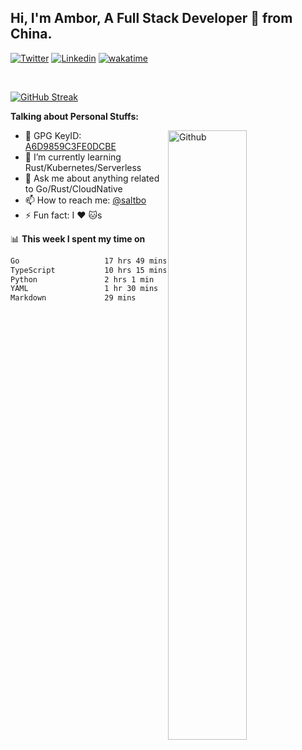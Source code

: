 ## Hi, I'm Ambor, A Full Stack Developer 🚀 from China.

[![Twitter](https://img.shields.io/badge/-saltbo-1ca0f1?style=flat&logo=twitter&logoColor=white)](https://twitter.com/rdsaltbo)
[![Linkedin](https://img.shields.io/badge/-saltbo-blue?style=flat&logo=Linkedin&logoColor=white)](https://www.linkedin.com/in/saltbo/)
[![wakatime](https://wakatime.com/badge/user/f82b1c77-faab-48cd-aef5-a12c0aff104b.svg)](https://wakatime.com/@f82b1c77-faab-48cd-aef5-a12c0aff104b)

&nbsp;  

[![GitHub Streak](http://github-readme-streak-stats.herokuapp.com?user=saltbo&hide_border=true&date_format=M%20j%5B%2C%20Y%5D)](https://git.io/streak-stats)

**Talking about Personal Stuffs:**
<!-- Any image aligned to the right. Beware the width  -->
<img width="50%" align="right" alt="Github" src="https://raw.githubusercontent.com/saltbo/saltbo/master/images/git-header.svg" />

- 🤘 GPG KeyID: [A6D9859C3FE0DCBE](https://saltbo.cn/pgp_keys.asc)
- 🌱 I’m currently learning Rust/Kubernetes/Serverless
- 💬 Ask me about anything related to Go/Rust/CloudNative
- 📫 How to reach me: [@saltbo](https://t.me/saltbo)
- ⚡ Fun fact: I :heart: :cat:s


📊 **This week I spent my time on**
<!--START_SECTION:waka-->

```txt
Go                   17 hrs 49 mins  █████████████▒░░░░░░░░░░░   53.22 %
TypeScript           10 hrs 15 mins  ███████▓░░░░░░░░░░░░░░░░░   30.62 %
Python               2 hrs 1 min     █▓░░░░░░░░░░░░░░░░░░░░░░░   06.06 %
YAML                 1 hr 30 mins    █░░░░░░░░░░░░░░░░░░░░░░░░   04.49 %
Markdown             29 mins         ▒░░░░░░░░░░░░░░░░░░░░░░░░   01.48 %
```

<!--END_SECTION:waka-->
